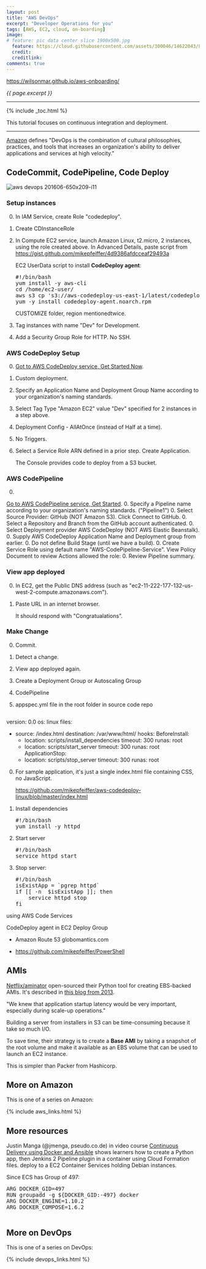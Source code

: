 ```yaml
---
layout: post
title: "AWS DevOps"
excerpt: "Developer Operations for you"
tags: [AWS, EC2, cloud, on-boarding]
image:
# feature: pic data center slice 1900x500.jpg
  feature: https://cloud.githubusercontent.com/assets/300046/14622043/8b1f9cce-0584-11e6-8b9f-4b6db5bb6e37.jpg
  credit:
  creditlink:
comments: true
---
```

<a target="_blank" href="https://wilsonmar.github.io/aws-onboarding/">
https://wilsonmar.github.io/aws-onboarding/</a>

<i>{{ page.excerpt }}</i>
<hr />

{% include _toc.html %}

This tutorial focuses on continuous integration and deployment.

<hr />

<a target="_blank" href="https://aws.amazon.com/devops/">
Amazon</a> defines "DevOps is the combination of cultural philosophies, practices, and tools that increases an organization's ability to deliver applications and services at high velocity."

<a name="CodeDeploy"></a>

## CodeCommit, CodePipeline, Code Deploy #

![aws devops 201606-650x209-i11](https://cloud.githubusercontent.com/assets/300046/17295043/77eae0e8-57b7-11e6-958b-dc26ebe74361.jpg)

### Setup instances #

0. In IAM Service, create Role "codedeploy".

0. Create CDInstanceRole

0. In Compute EC2 service, launch Amazon Linux, t2.micro, 2 instances, using the role created above.
   In Advanced Details, paste script from https://gist.github.com/mikepfeiffer/4d9386afdcceaf29493a

   EC2 UserData script to install <strong>CodeDeploy agent</strong>:

   <pre>
   #!/bin/bash
   yum install -y aws-cli
   cd /home/ec2-user/
   aws s3 cp 's3://aws-codedeploy-us-east-1/latest/codedeploy-agent.noarch.rpm' . --region us-east-1
   yum -y install codedeploy-agent.noarch.rpm
   </pre>

   CUSTOMIZE folder, region mentionedtwice.

0. Tag instances with name "Dev" for Development.
0. Add a Security Group Role for HTTP. No SSH.

### AWS CodeDeploy Setup #

0. <a target="_blank" href="https://us-west-2.console.aws.amazon.com/codedeploy/home?region=us-west-2#/first-run/welcome">
   Got to AWS CodeDeploy service, Get Started Now</a>.
0. Custom deployment.
0. Specify an Application Name and Deployment Group Name according to your organization's naming standards.
0. Select Tag Type "Amazon EC2" value "Dev" specified for 2 instances in a step above.
0. Deployment Config - AllAtOnce (instead of Half at a time).
0. No Triggers.
0. Select a Service Role ARN defined in a prior step. Create Application.

   The Console provides code to deploy from a S3 bucket.

### AWS CodePipeline #

0. <a target="_blank" href="https://us-west-2.console.aws.amazon.com/codepipeline/home?region=us-west-2#/create/Name">
  Go to AWS CodePipeline service, Get Started</a>.
0. Specify a Pipeline name according to your organization's naming standards. ("Pipeline1")
0. Select Source Provider: GitHub (NOT Amazon S3). Click Connect to GitHub.
0. Select a Repository and Branch from the GitHub account authenticated.
0. Select Deployment provider AWS CodeDeploy (NOT AWS Elastic Beanstalk).
0. Supply AWS CodeDeploy Application Name and Deployment group from earlier.
0. Do not define Build Stage (until we have a build).
0. Create Service Role using default name "AWS-CodePipeline-Service". View Policy Document to review Actions allowed the role:
0. Review Pipeline summary.

### View app deployed #

0. In EC2, get the Public DNS address (such as "ec2-11-222-177-132-us-west-2-compute.amazonaws.com").
0. Paste URL in an internet browser.

   It should respond with "Congratualations".

### Make Change #

0. Commit.
0. Detect a change.
0. View app deployed again.


0. Create a Deployment Group or Autoscaling Group
0. CodePipeline


0. appspec.yml file in the root folder in source code repo

   <pre>
version: 0.0
os: linux
files:
  - source: /index.html
    destination: /var/www/html/
hooks:
  BeforeInstall:
    - location: scripts/install_dependencies
      timeout: 300
      runas: root
    - location: scripts/start_server
      timeout: 300
      runas: root
  ApplicationStop:
    - location: scripts/stop_server
      timeout: 300
      runas: root
   </pre>


0. For sample application, it's just a single index.html file containing CSS, no JavaScript.

   https://github.com/mikepfeiffer/aws-codedeploy-linux/blob/master/index.html

0. Install dependencies

   <pre>
   #!/bin/bash
   yum install -y httpd
   </pre>

0. Start server

   <pre>
   #!/bin/bash
   service httpd start
   </pre>

0. Stop server:

   <pre>
   #!/bin/bash
   isExistApp = `pgrep httpd`
   if [[ -n  $isExistApp ]]; then
       service httpd stop        
   fi
   </pre>

using AWS Code Services

CodeDeploy agent in EC2 Deploy Group

* Amazon Route 53 globomantics.com

* https://github.com/mikepfeiffer/PowerShell


## AMIs #

<a target="_blank" href="https://github.com/Netflix/aminator/">
Netflix/aminator</a> open-sourced their Python tool for creating EBS-backed AMIs.
It's described in <a target="_blank" href="http://techblog.netflix.com/2013/03/ami-creation-with-aminator.html">
this blog from 2013</a>.

   "We knew that application startup latency would be very important, especially during scale-up operations."

Building a server from installers in S3
can be time-consuming because it take so much I/O.

To save time, their strategy is to create a <strong>Base AMI</strong>
by taking a snapshot of the root volume
and make it available as an EBS volume that can be used to launch an EC2 instance.

This is simpler than Packer from Hashicorp.

## More on Amazon #

This is one of a series on Amazon:

{% include aws_links.html %}


## More resources #

Justin Manga (@jmenga, pseudo.co.de) in video course
<a target="_blank" href="https://app.pluralsight.com/player?course=docker-ansible-continuous-delivery">
Continuous Delivery using Docker and Ansible</a> 
shows learners how to create a Python app,
then Jenkins 2 Pipeline plugin in a container
using Cloud Formation files.
deploy to a EC2 Container Services 
holding Debian instances.

Since ECS has Group of 497:

   <pre>
ARG DOCKER_GID=497
RUN groupadd -g ${DOCKER_GID:-497} docker
ARG DOCKER_ENGINE=1.10.2
ARG DOCKER_COMPOSE=1.6.2
   </pre>


## More on DevOps #

This is one of a series on DevOps:

{% include devops_links.html %}
